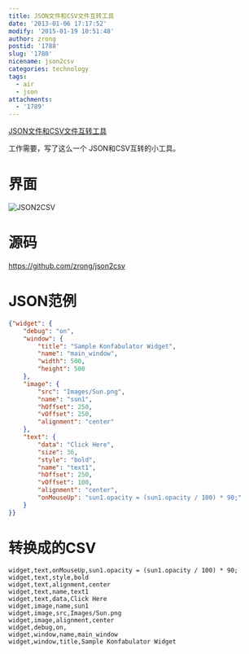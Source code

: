 ```yaml
---
title: JSON文件和CSV文件互转工具
date: '2013-01-06 17:17:52'
modify: '2015-01-19 10:51:48'
author: zrong
postid: '1788'
slug: '1788'
nicename: json2csv
categories: technology
tags:
  - air
  - json
attachments:
  - '1789'
---
```


[JSON文件和CSV文件互转工具](http://blog.zengrong.net/post/1788.html)

工作需要，写了这么一个 JSON和CSV互转的小工具。

# 界面

![JSON2CSV](/uploads/2013/01/json2csv.png)
<!--more-->

# 源码

<https://github.com/zrong/json2csv>

# JSON范例

``` json
{"widget": {
    "debug": "on",
    "window": {
        "title": "Sample Konfabulator Widget",
        "name": "main_window",
        "width": 500,
        "height": 500
    },
    "image": { 
        "src": "Images/Sun.png",
        "name": "sun1",
        "hOffset": 250,
        "vOffset": 250,
        "alignment": "center"
    },
    "text": {
        "data": "Click Here",
        "size": 36,
        "style": "bold",
        "name": "text1",
        "hOffset": 250,
        "vOffset": 100,
        "alignment": "center",
        "onMouseUp": "sun1.opacity = (sun1.opacity / 100) * 90;"
    }
}}  
```

# 转换成的CSV

``` csv
widget,text,onMouseUp,sun1.opacity = (sun1.opacity / 100) * 90;
widget,text,style,bold
widget,text,alignment,center
widget,text,name,text1
widget,text,data,Click Here
widget,image,name,sun1
widget,image,src,Images/Sun.png
widget,image,alignment,center
widget,debug,on,
widget,window,name,main_window
widget,window,title,Sample Konfabulator Widget
```
